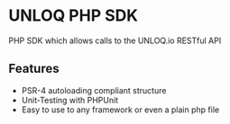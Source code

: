 UNLOQ PHP SDK
=========================

PHP SDK which allows calls to the UNLOQ.io RESTful API

Features
--------

* PSR-4 autoloading compliant structure
* Unit-Testing with PHPUnit
* Easy to use to any framework or even a plain php file